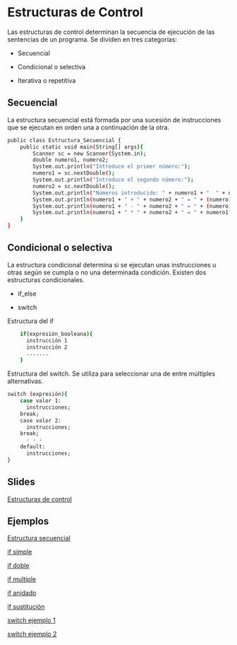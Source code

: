 Estructuras de Control
==
Las estructuras de control determinan la secuencia de ejecución de las sentencias de un programa. 
Se dividen en tres categorías:

- Secuencial

- Condicional o selectiva

- Iterativa o repetitiva

Secuencial
--

La estructura secuencial está formada por una sucesión de instrucciones que se ejecutan en orden una a continuación de la otra.

```bash
public class Estructura_Secuencial {
    public static void main(String[] args){
        Scanner sc = new Scanner(System.in);
        double numero1, numero2;
        System.out.println("Introduce el primer número:");
        numero1 = sc.nextDouble();
        System.out.println("Introduce el segundo número:");
        numero2 = sc.nextDouble();
        System.out.println("Números introducido: " + numero1 + "  " + numero2);
        System.out.println(numero1 + " + " + numero2 + " = " + (numero1+numero2));
        System.out.println(numero1 + " - " + numero2 + " = " + (numero1-numero2));
        System.out.println(numero1 + " * " + numero2 + " = " + numero1*numero2);
    }
}

```
Condicional o selectiva
--
La estructura condicional determina si se ejecutan unas instrucciones u otras según se cumpla o no una determinada condición.
Existen dos estructuras condicionales.
- if_else

- switch

Estructura del if
```bash
    if(expresión_booleana){
      instrucción 1
      instrucción 2
      ....... 
    }
```

Estructura del switch. Se utiliza para seleccionar una de entre múltiples alternativas.
```bash
switch (expresión){
    case valor 1:
      instrucciones;
    break;
    case valor 2:
      instrucciones;
    break;
      · · ·
    default:
      instrucciones;
}
```
Slides
--

[Estructuras de control](https://www.haikudeck.com/javaficadas-education-presentation-SfsIP7LjoV)

Ejemplos
--

[Estructura secuencial](https://github.com/codificadas/Javaficadas/blob/master/EstructuraSecuencial.md)

[if simple](https://github.com/codificadas/Javaficadas/blob/master/ifsimple.md)

[if doble](https://github.com/codificadas/Javaficadas/blob/master/ifdoble.md)

[if multiple](https://github.com/codificadas/Javaficadas/blob/master/ifmultiple.md)

[if anidado](https://github.com/codificadas/Javaficadas/blob/master/ifanidado.md)

[if sustitución](https://github.com/codificadas/Javaficadas/blob/master/Ifsustitucion.md)

[switch ejemplo 1](https://github.com/codificadas/Javaficadas/blob/master/EstructuraSelectiva_SWITCH.md)

[switch ejemplo 2](https://github.com/codificadas/Javaficadas/blob/master/EstSwitch_showmessageDialog.md)
